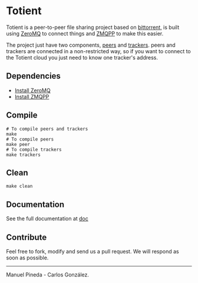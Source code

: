 
Totient
=======

Totient is a peer-to-peer file sharing project based on [bittorrent](http://www.bittorrent.com/),
is built using [ZeroMQ](http://zeromq.org/) to connect things and [ZMQPP](https://github.com/zeromq/zmqpp) to make this easier.

The project just have two components, [peers](http://github.com/pin3da/totient/tree/master/doc/peer.md) and
[trackers](http://github.com/pin3da/totient/tree/master/doc/peer.md). peers and trackers are connected in a
non-restricted way, so if you want to connect to the Totient cloud you just need to know one tracker's address.


## Dependencies
- [Install ZeroMQ](http://zeromq.org/intro:get-the-software)
- [Install ZMQPP](https://github.com/zeromq/zmqpp)



## Compile

    # To compile peers and trackers
    make
    # To compile peers
    make peer
    # To compile trackers
    make trackers

## Clean

    make clean

## Documentation

See the full documentation at [doc](https://github.com/pin3da/totient/tree/master/doc)

## Contribute

Feel free to fork, modify and send us a pull request. We will respond as soon as possible.

______

Manuel Pineda - Carlos González.
